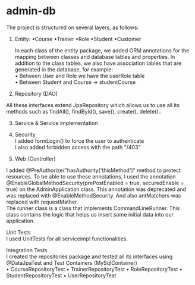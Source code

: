 # admin-db

The project is structured on several layers, as follows:
1. Entity:  •Course  •Trainer  •Role   •Student   •Customer                                                                         

    In each class of the entity package, we added ORM annotations for the mapping between classes and database tables and properties.
    In addition to the class tables, we also have association tables that are generated in the database, for example:                     
• Between User and Role we have the userRole table                                                                                
• Between Student and Course -> studentCourse

2. Repository (DAO)

All these interfaces extend JpaRepository which allows us to use all its methods such as findAll(), findById(), save(), create(), delete()..

3. Service & Service implementation

4. Security                                                                                                            
I added formLogin() to force the user to authenticate                                                                                  
I also added forbidden access with the path "/403"

5. Web (Controller)

I added @PreAuthorize("hasAuthority('thisMethod')" method to protect resources.
To be able to use these annotations, I used the annotation @EnableGlobalMethodSecurity(prePostEnabled = true, securedEnable = true) on the AdminApplication class.
This annotation was deprecated and was replaced with @EnableMethodSecurity.
And also antMatchers was replaced with requestMather.                                                                                        
The runner class is a class that implements CommandLineRunner.
This class contains the logic that helps us insert some initial data into our application.

Unit Tests                                                                                                     
I used UnitTests for all serviceimpl functionalities.                                                        
                        
Integration Tests                                                                                            
I created the repositories package and tested all its interfaces using @DataJpaTest and Test Containers (MySqlContainer)                                
                        • CourseRepositoryTest
                        • TrainerRepositoryTest
                        • RoleRepositoryTest
                        • StudentRepositoryTest
                        • UserRepositoryTest
